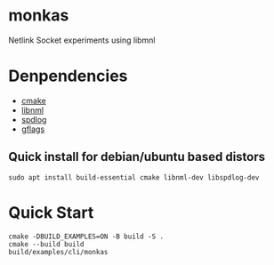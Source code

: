 # monkas
Netlink Socket experiments using libmnl

# Denpendencies
* [cmake](https://cmake.org/)
* [libnml](https://netfilter.org/projects/libmnl/)
* [spdlog](https://github.com/gabime/spdlog)
* [gflags](https://github.com/gflags/gflags)

## Quick install for debian/ubuntu based distors
```console
sudo apt install build-essential cmake libnml-dev libspdlog-dev
```

# Quick Start
```console
cmake -DBUILD_EXAMPLES=ON -B build -S .
cmake --build build
build/examples/cli/monkas
```
